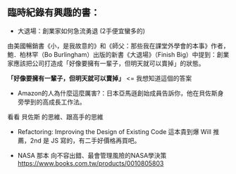 ## 臨時紀錄有興趣的書：
 - 大退場：創業家如何急流勇退 (2手便宜蠻多的)

由美國暢銷書《小，是我故意的》和《師父：那些我在課堂外學會的本事》作者，鮑．柏林罕（Bo Burlingham）出版的新書《大退場》（Finish Big）中提到：創業家應該把公司打造成「好像要擁有一輩子，但明天就可以賣掉」的狀態。

**「好像要擁有一輩子，但明天就可以賣掉」** <= 我想知道這個的答案

 - Amazon的人為什麼這麼厲害?：日本亞馬遜創始成員告訴你，他在貝佐斯身旁學到的高成長工作法。

 看看 貝佐斯 的思維、跟高手的思維

- Refactoring: Improving the Design of Existing Code
這本貴到爆
Will 推薦，2nd 是 JS 寫的，有二手好價格再買吧。

- NASA 那本 向不容出錯、最會管理風險的NASA學決策
https://www.books.com.tw/products/0010805803